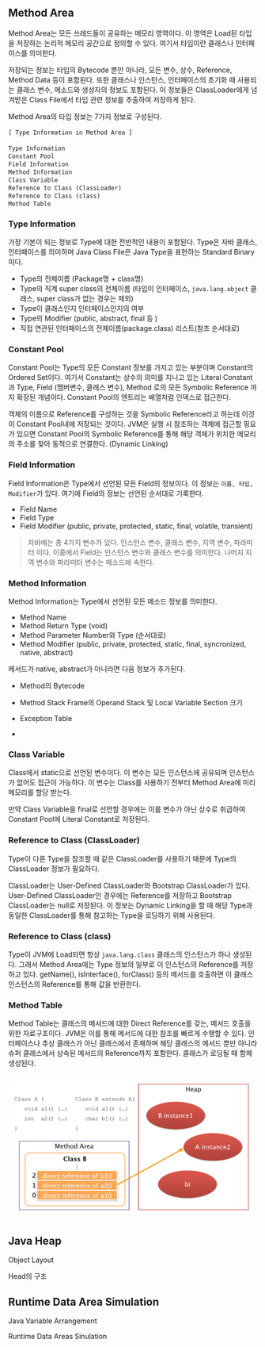 ## Method Area

Method Area는 모든 쓰레드들이 공유하는 메모리 영역이다. 이 영역은 Load된 타입을 저장하는 논리적 메모리 공간으로 정의할 수 있다. 여기서 타입이란 클래스나 인터페이스를 의미한다.

저장되는 정보는 타입의 Bytecode 뿐만 아니라, 모든 변수, 상수, Reference, Method Data 등이 포함된다. 또한 클래스나 인스턴스, 인터페이스의 초기화 때 사용되는 클래스 변수, 메소드와 생성자의 정보도 포함된다. 이 정보들은 ClassLoader에게 넘겨받은 Class File에서 타입 관련 정보를 추출하여 저장하게 된다. 

Method Area의 타입 정보는 7가지 정보로 구성된다.

```
[ Type Information in Method Area ]

Type Information
Constant Pool
Field Information
Method Information
Class Variable
Reference to Class (ClassLoader)
Reference to Class (class)
Method Table
```



### Type Information

가장 기본이 되는 정보로 Type에 대한 전반적인 내용이 포함된다. Type은 자바 클래스, 인터페이스를 의미하며 Java Class File은 Java Type을 표현하는 Standard Binary이다.

- Type의 전체이름 (Package명 + class명)
- Type의 직계 super class의 전체이름 (타입이 인터페이스, `java.lang.object` 클래스, super class가 없는 경우는 제외)
- Type이 클래스인지 인터페이스인지의 여부
- Type의 Modifier (public, abstract, final 등 )
- 직접 연관된 인터페이스의 전체이름(package.class) 리스트(참조 순서대로)



### Constant Pool

Constant Pool는 Type의 모든 Constant 정보를 가지고 있는 부분이며 Constant의 Ordered Set이다. 여기서 Constant는 상수의 의미를 지니고 있는 Literal Constant과 Type, Field (멤버변수, 클래스 변수), Method 로의 모든 Symbolic Reference 까지 확장된 개념이다. Constant Pool의 엔트리는 배열처럼 인덱스로 접근한다.

객체의 이름으로 Reference를 구성하는 것을 Symbolic Reference라고 하는데 이것이 Constant Pool내에 저장되는 것이다. JVM은 실행 시 참조하는 객체에 접근할 핑요가 있으면 Constant Pool의 Symbolic Reference를 통해 해당 객체가 위치한 메모리의 주소를 찾아 동적으로 연결한다. (Dynamic Linking)



### Field Information

Field Information은 Type에서 선언된 모든 Field의 정보이다. 이 정보는 `이름, 타입, Modifier`가 있다. 여기에 Field의 정보는 선언된 순서대로 기록한다.

- Field Name
- Field Type
- Field Modifier (public, private, protected, static, final, volatile, transient)



> 자바에는 총 4가지 변수가 있다. 인스턴스 변수, 클래스 변수, 지역 변수, 파라미터 이다. 이중에서 Field는 인스턴스 변수와 클래스 변수를 의미한다. 나머지 지역 변수와 파라미터 변수는 메소드에 속한다.



### Method Information

Method Information는 Type에서 선언된 모든 메소드 정보를 의미한다.

- Method Name
- Method Return Type (void)
- Method Parameter Number와 Type (순서대로)
- Method Modifier (public, private, protected, static, final, syncronized, native, abstract)

메서드가 native, abstract가 아니라면 다음 정보가 추가된다.

- Method의 Bytecode
- Method Stack Frame의 Operand Stack 및 Local Variable Section 크기
- Exception Table

- 



### Class Variable

Class에서 static으로 선언된 변수이다. 이 변수는 모든 인스턴스에 공유되며 인스턴스가 없어도 접근이 가능하다. 이 변수는 Class를 사용하기 전부터 Method Area에 미리 메모리를 할당 받는다. 

만약 Class Variable을 final로 선언할 경우에는 이를 변수가 아닌 상수로 취급하여 Constant Pool에 Literal Constant로 저장된다.



### Reference to Class (ClassLoader)

Type이 다른 Type을 참조할 때 같은 ClassLoader를 사용하기 때문에 Type의 ClassLoader 정보가 필요하다. 

ClassLoader는 User-Defined ClassLoader와 Bootstrap ClassLoader가 있다. User-Defined ClassLoader인 경우에는 Reference를 저장하고 Bootstrap ClassLoader는 null로 저장된다. 이 정보는 Dynamic Linking을 할 때 해당 Type과 동일한 ClassLoader를 통해 참고하는 Type을 로딩하기 위해 사용된다.



### Reference to Class (class)

Type이 JVM에 Load되면 항상 `java.lang.class` 클래스의 인스턴스가 하나 생성된다. 그래서 Method Area에는 Type 정보의 일부로 이 인스턴스의 Reference를 저장하고 있다. getName(), isInterface(), forClass() 등의 메서드를 호출하면 이 클래스 인스턴스의 Reference를 통해 값을 반환한다.



### Method Table

Method Table는 클래스의 메서드에 대한 Direct Reference를 갖는, 메서드 호출을 위한  자료구조이다. JVM은 이를 통해 메서드에 대한 참조를 빠르게 수행할 수 있다. 인터페이스나 추상 클래스가 아닌 클래스에서 존재하며 해당 클래스의 메서드 뿐만 아니라 슈퍼 클래스에서 상속된 메서드의 Reference까지 포함한다. 클래스가 로딩될 때 함께 생성된다.

![](./MethodTableReference.png)







## Java Heap

Object Layout

Head의 구조



## Runtime Data Area Simulation

Java Variable Arrangement

Runtime Data Areas Sinulation





